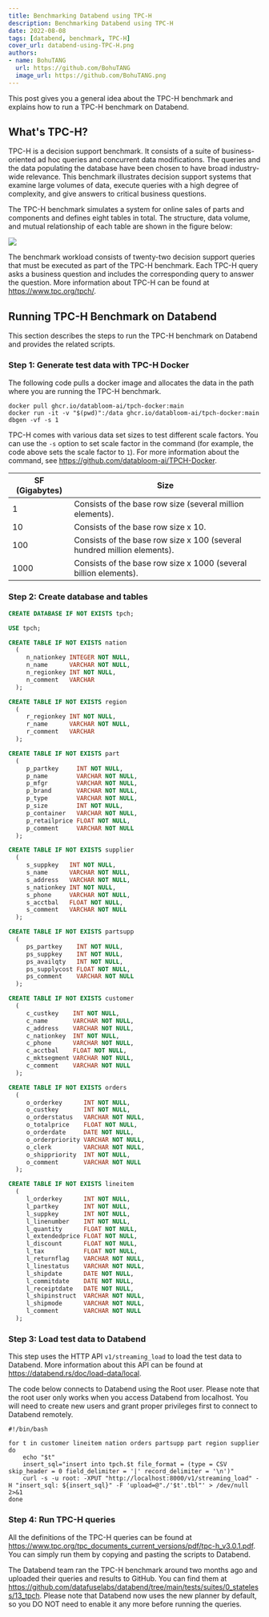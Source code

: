 ```yaml
---
title: Benchmarking Databend using TPC-H
description: Benchmarking Databend using TPC-H
date: 2022-08-08
tags: [databend, benchmark, TPC-H]
cover_url: databend-using-TPC-H.png
authors:
- name: BohuTANG
  url: https://github.com/BohuTANG
  image_url: https://github.com/BohuTANG.png
---
```


This post gives you a general idea about the TPC-H benchmark and explains how to run a TPC-H benchmark on Databend.

## What's TPC-H?

TPC-H is a decision support benchmark. It consists of a suite of business-oriented ad hoc queries and concurrent data modifications. The queries and the data populating the database have been chosen to have broad industry-wide relevance. This benchmark illustrates decision support systems that examine large volumes of data, execute queries with a high degree of complexity, and give answers to critical business questions.

The TPC-H benchmark simulates a system for online sales of parts and components and defines eight tables in total. The structure, data volume, and mutual relationship of each table are shown in the figure below:

![](/img/blog/tables.jpeg)

The benchmark workload consists of twenty-two decision support queries that must be executed as part of the TPC-H benchmark. Each TPC-H query asks a business question and includes the corresponding query to answer the question. More information about TPC-H can be found at https://www.tpc.org/tpch/.

## Running TPC-H Benchmark on Databend

This section describes the steps to run the TPC-H benchmark on Databend and provides the related scripts.

### Step 1: Generate test data with TPC-H Docker

The following code pulls a docker image and allocates the data in the path where you are running the TPC-H benchmark.

```shell
docker pull ghcr.io/databloom-ai/tpch-docker:main
docker run -it -v "$(pwd)":/data ghcr.io/databloom-ai/tpch-docker:main dbgen -vf -s 1
```
TPC-H comes with various data set sizes to test different scale factors. You can use the `-s` option to set scale factor in the command (for example, the code above sets the scale factor to `1`). For more information about the command, see https://github.com/databloom-ai/TPCH-Docker.

| SF (Gigabytes) | Size                                                                    |
|----------------|-------------------------------------------------------------------------|
| 1              | Consists of the base row size (several million elements).               |
| 10             | Consists of the base row size x 10.                                     |
| 100            | Consists of the base row size x 100 (several hundred million elements). |
| 1000           | Consists of the base row size x 1000 (several billion elements).        |


### Step 2: Create database and tables

```sql
CREATE DATABASE IF NOT EXISTS tpch;

USE tpch;

CREATE TABLE IF NOT EXISTS nation
  (
     n_nationkey INTEGER NOT NULL,
     n_name      VARCHAR NOT NULL,
     n_regionkey INT NOT NULL,
     n_comment   VARCHAR
  );

CREATE TABLE IF NOT EXISTS region
  (
     r_regionkey INT NOT NULL,
     r_name      VARCHAR NOT NULL,
     r_comment   VARCHAR
  );

CREATE TABLE IF NOT EXISTS part
  (
     p_partkey     INT NOT NULL,
     p_name        VARCHAR NOT NULL,
     p_mfgr        VARCHAR NOT NULL,
     p_brand       VARCHAR NOT NULL,
     p_type        VARCHAR NOT NULL,
     p_size        INT NOT NULL,
     p_container   VARCHAR NOT NULL,
     p_retailprice FLOAT NOT NULL,
     p_comment     VARCHAR NOT NULL
  );

CREATE TABLE IF NOT EXISTS supplier
  (
     s_suppkey   INT NOT NULL,
     s_name      VARCHAR NOT NULL,
     s_address   VARCHAR NOT NULL,
     s_nationkey INT NOT NULL,
     s_phone     VARCHAR NOT NULL,
     s_acctbal   FLOAT NOT NULL,
     s_comment   VARCHAR NOT NULL
  );

CREATE TABLE IF NOT EXISTS partsupp
  (
     ps_partkey    INT NOT NULL,
     ps_suppkey    INT NOT NULL,
     ps_availqty   INT NOT NULL,
     ps_supplycost FLOAT NOT NULL,
     ps_comment    VARCHAR NOT NULL
  );

CREATE TABLE IF NOT EXISTS customer
  (
     c_custkey    INT NOT NULL,
     c_name       VARCHAR NOT NULL,
     c_address    VARCHAR NOT NULL,
     c_nationkey  INT NOT NULL,
     c_phone      VARCHAR NOT NULL,
     c_acctbal    FLOAT NOT NULL,
     c_mktsegment VARCHAR NOT NULL,
     c_comment    VARCHAR NOT NULL
  );

CREATE TABLE IF NOT EXISTS orders
  (
     o_orderkey      INT NOT NULL,
     o_custkey       INT NOT NULL,
     o_orderstatus   VARCHAR NOT NULL,
     o_totalprice    FLOAT NOT NULL,
     o_orderdate     DATE NOT NULL,
     o_orderpriority VARCHAR NOT NULL,
     o_clerk         VARCHAR NOT NULL,
     o_shippriority  INT NOT NULL,
     o_comment       VARCHAR NOT NULL
  );

CREATE TABLE IF NOT EXISTS lineitem
  (
     l_orderkey      INT NOT NULL,
     l_partkey       INT NOT NULL,
     l_suppkey       INT NOT NULL,
     l_linenumber    INT NOT NULL,
     l_quantity      FLOAT NOT NULL,
     l_extendedprice FLOAT NOT NULL,
     l_discount      FLOAT NOT NULL,
     l_tax           FLOAT NOT NULL,
     l_returnflag    VARCHAR NOT NULL,
     l_linestatus    VARCHAR NOT NULL,
     l_shipdate      DATE NOT NULL,
     l_commitdate    DATE NOT NULL,
     l_receiptdate   DATE NOT NULL,
     l_shipinstruct  VARCHAR NOT NULL,
     l_shipmode      VARCHAR NOT NULL,
     l_comment       VARCHAR NOT NULL
  ); 
```

### Step 3: Load test data to Databend

This step uses the HTTP API `v1/streaming_load` to load the test data to Databend. More information about this API can be found at https://databend.rs/doc/load-data/local. 

The code below connects to Databend using the Root user. Please note that the root user only works when you access Databend from localhost. You will need to create new users and grant proper privileges first to connect to Databend remotely.

```shell
#!/bin/bash

for t in customer lineitem nation orders partsupp part region supplier
do
    echo "$t"
    insert_sql="insert into tpch.$t file_format = (type = CSV skip_header = 0 field_delimiter = '|' record_delimiter = '\n')"
    curl -s -u root: -XPUT "http://localhost:8000/v1/streaming_load" -H "insert_sql: ${insert_sql}" -F 'upload=@"./'$t'.tbl"' > /dev/null 2>&1
done
```

### Step 4: Run TPC-H queries

All the definitions of the TPC-H queries can be found at https://www.tpc.org/tpc_documents_current_versions/pdf/tpc-h_v3.0.1.pdf. You can simply run them by copying and pasting the scripts to Databend.

The Databend team ran the TPC-H benchmark around two months ago and uploaded their queries and results to GitHub. You can find them at https://github.com/datafuselabs/databend/tree/main/tests/suites/0_stateless/13_tpch. Please note that Databend now uses the new planner by default, so you DO NOT need to enable it any more before running the queries.
